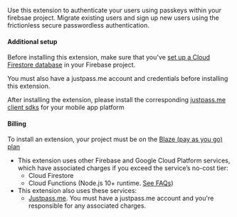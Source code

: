 Use this extension to authenticate your users using passkeys within your firebsae project. Migrate existing users and sign up new users using the frictionless secure passwordless authentication.

#### Additional setup

Before installing this extension, make sure that you've [set up a Cloud Firestore database](https://firebase.google.com/docs/firestore/quickstart) in your Firebase project.

You must also have a justpass.me account and credentials before installing this extension.

After installing the extension, please install the corresponding [justpass.me client sdks](https://www.justpass.me/docs) for your mobile app platform

#### Billing
To install an extension, your project must be on the [Blaze (pay as you go) plan](https://firebase.google.com/pricing)

- This extension uses other Firebase and Google Cloud Platform services, which have associated charges if you exceed the service’s no-cost tier:
  - Cloud Firestore
  - Cloud Functions (Node.js 10+ runtime. [See FAQs](https://firebase.google.com/support/faq#extensions-pricing))
- This extension also uses these services:
  - [Justpass.me](https://www.justpass.me/). You must have a justpass.me account and you're responsible for any associated charges.
